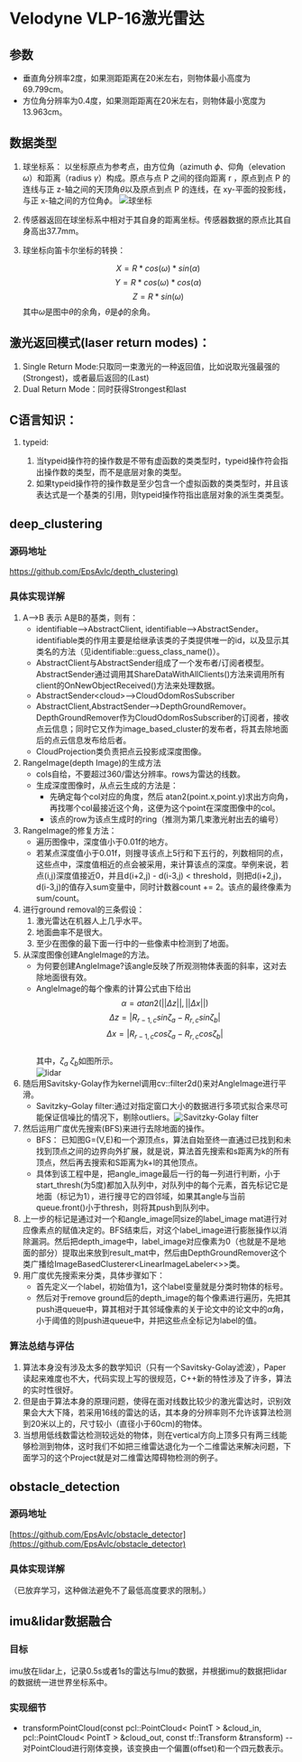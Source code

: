 # Velodyne VLP-16激光雷达

## 参数

* 垂直角分辨率2度，如果测距距离在20米左右，则物体最小高度为69.799cm。
* 方位角分辨率为0.4度，如果测距距离在20米左右，则物体最小宽度为13.963cm。

## 数据类型

1. 球坐标系：
 以坐标原点为参考点，由方位角（azimuth $\phi$、仰角（elevation $\omega$）和距离（radius $\gamma$）构成。原点与点 P 之间的径向距离 r ，原点到点 P 的连线与正 z-轴之间的天顶角$\theta$以及原点到点 P 的连线，在 xy-平面的投影线，与正 x-轴之间的方位角$\phi$。
![球坐标](https://gss2.bdstatic.com/9fo3dSag_xI4khGkpoWK1HF6hhy/baike/c0%3Dbaike92%2C5%2C5%2C92%2C30/sign=6c2bb489be003af359b7d4325443ad39/3ac79f3df8dcd100e059aca17a8b4710b8122f6c.jpg)

2. 传感器返回在球坐标系中相对于其自身的距离坐标。传感器数据的原点比其自身高出37.7mm。

3. 球坐标向笛卡尔坐标的转换：

    $$X = R*cos(\omega)*sin(\alpha)$$
    $$Y = R*cos(\omega)*cos(\alpha)$$
    $$Z = R*sin(\omega)$$
    其中$\omega$是图中$\theta$的余角，$\theta$是$\phi$的余角。


## 激光返回模式(laser return modes)：

1. Single Return Mode:只取同一束激光的一种返回值，比如说取光强最强的(Strongest)，或者最后返回的(Last)
2. Dual Return Mode：同时获得Strongest和last

## C语言知识：

1. typeid:
  
    1. 当typeid操作符的操作数是不带有虚函数的类类型时，typeid操作符会指出操作数的类型，而不是底层对象的类型。
    2. 如果typeid操作符的操作数是至少包含一个虚拟函数的类类型时，并且该表达式是一个基类的引用，则typeid操作符指出底层对象的派生类类型。

## deep_clustering

### 源码地址

[https://github.com/EpsAvlc/depth_clustering)](https://github.com/EpsAvlc/depth_clustering)

### 具体实现详解

1. A-->B 表示 A是B的基类，则有：
    * identifiable-->AbstractClient, identifiable-->AbstractSender。identifiable类的作用主要是给继承该类的子类提供唯一的id，以及显示其类名的方法（见identifiable::guess_class_name()）。
    * AbstractClient与AbstractSender组成了一个发布者/订阅者模型。AbstractSender通过调用其ShareDataWithAllClients()方法来调用所有client的OnNewObjectReceived()方法来处理数据。
    * AbstractSender\<cloud\>-->CloudOdomRosSubscriber
    * AbstractClient,AbstractSender-->DepthGroundRemover。DepthGroundRemover作为CloudOdomRosSubscriber的订阅者，接收点云信息；同时它又作为image_based_cluster的发布者，将其去除地面后的点云信息发布给后者。
    * CloudProjection类负责把点云投影成深度图像。
2. RangeImage(depth Image)的生成方法
    * cols自给，不要超过360/雷达分辨率。rows为雷达的线数。
    * 生成深度图像时，从点云生成的方法是：
      * 先确定每个col对应的角度，然后 atan2(point.x,point.y)求出方向角，再找哪个col最接近这个角，这便为这个point在深度图像中的col。
      * 该点的row为该点生成时的ring（推测为第几束激光射出去的编号） 
3. RangeImage的修复方法：
    * 遍历图像中，深度值小于0.01f的地方。
    * 若某点深度值小于0.01f，则搜寻该点上5行和下五行的，列数相同的点，这些点中，深度值相近的点会被采用，来计算该点的深度。举例来说，若点(i,j)深度值接近0，并且d(i+2,j) - d(i-3,j) < threshold，则把d(i+2,j)，d(i-3,j)的值存入sum变量中，同时计数器count += 2。该点的最终像素为sum/count。
4. 进行ground removal的三条假设：
    1. 激光雷达在机器人上几乎水平。
    2. 地面曲率不是很大。
    3. 至少在图像的最下面一行中的一些像素中检测到了地面。
5. 从深度图像创建AngleImage的方法。
    * 为何要创建AngleImage?该angle反映了所观测物体表面的斜率，这对去除地面很有效。
    * AngleImage的每个像素的计算公式由下给出
    $$\alpha = atan2(||\Delta z||, ||\Delta x||)$$
    $$\Delta z = |R_{r-1,c}sin\zeta_a - R_{r,c}sin\zeta_b|$$
    $$\Delta x = |R_{r-1,c}cos\zeta_a - R_{r,c}cos\zeta_b|$$  
      其中，$\zeta_a$ $\zeta_b$如图所示。    
      ![lidar](https://wp.me/aakuHy-1c)
6. 随后用Savitsky-Golay作为kernel调用cv::filter2d()来对AngleImage进行平滑。
   * Savitzky–Golay filter:通过对指定窗口大小的数据进行多项式拟合来尽可能保证信噪比的情况下，剔除outliers。![Savitzky-Golay filter](https://upload.wikimedia.org/wikipedia/commons/thumb/8/89/Lissage_sg3_anim.gif/600px-Lissage_sg3_anim.gif)
7. 然后运用广度优先搜索(BFS)来进行去除地面的操作。
   * BFS： 已知图G=(V,E)和一个源顶点s，算法自始至终一直通过已找到和未找到顶点之间的边界向外扩展，就是说，算法首先搜索和s距离为k的所有顶点，然后再去搜索和S距离为k+l的其他顶点。
   * 具体到该工程中是，把angle_image最后一行的每一列进行判断，小于start_thresh(为5度)都加入队列中，对队列中的每个元素，首先标记它是地面（标记为1），进行搜寻它的四邻域，如果其angle与当前queue.front()小于thresh，则将其push到队列中。
8. 上一步的标记是通过对一个和angle_image同size的label_image mat进行对应像素点的赋值决定的。BFS结束后，对这个label_image进行膨胀操作以消除漏洞。然后把depth_image中，label_image对应像素为0（也就是不是地面的部分）提取出来放到result_mat中，然后由DepthGroundRemover这个类广播给ImageBasedClusterer<LinearImageLabeler<>>类。
9. 用广度优先搜索来分类，具体步骤如下：
    * 首先定义一个label，初始值为1，这个label变量就是分类时物体的标号。
    * 然后对于remove ground后的depth_image的每个像素进行遍历，先把其push进queue中，算其相对于其邻域像素的关于论文中的论文中的$\alpha$角，小于阈值的则push进queue中，并把这些点全标记为label的值。

### 算法总结与评估

1. 算法本身没有涉及太多的数学知识（只有一个Savitsky-Golay滤波），Paper读起来难度也不大，代码实现上写的很规范，C++新的特性涉及了许多，算法的实时性很好。
2. 但是由于算法本身的原理问题，使得在面对线数比较少的激光雷达时，识别效果会大大下降，若采用16线的雷达的话，其本身的分辨率则不允许该算法检测到20米以上的，尺寸较小（直径小于60cm)的物体。
3. 当想用低线数雷达检测较远处的物体，则在vertical方向上顶多只有两三线能够检测到物体，这时我们不如把三维雷达退化为一个二维雷达来解决问题，下面学习的这个Project就是对二维雷达障碍物检测的例子。

## obstacle_detection

### 源码地址

[https://github.com/EpsAvlc/obstacle_detector](https://github.com/EpsAvlc/obstacle_detector)

### 具体实现详解

（已放弃学习，这种做法避免不了最低高度要求的限制。）

## imu&lidar数据融合

### 目标

imu放在lidar上，记录0.5s或者1s的雷达与Imu的数据，并根据imu的数据把lidar的数据统一进世界坐标系中。

### 实现细节

* transformPointCloud(const pcl::PointCloud< PointT > &cloud_in, pcl::PointCloud< PointT > &cloud_out, const tf::Transform &transform) -- 对PointCloud进行刚体变换，该变换由一个偏置(offset)和一个四元数表示。

           